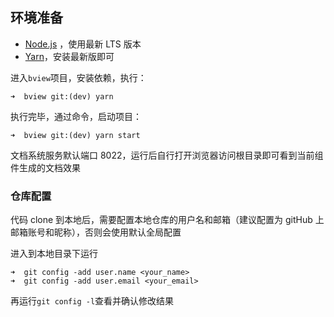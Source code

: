 
## 环境准备

-   [Node.js](https://nodejs.org/en/) ，使用最新 LTS 版本
-   [Yarn](https://yarnpkg.com/zh-Hans/docs/install)，安装最新版即可

进入`bview`项目，安装依赖，执行：

```shell
➜  bview git:(dev) yarn
```

执行完毕，通过命令，启动项目：

```shell
➜  bview git:(dev) yarn start
```

文档系统服务默认端口 8022，运行后自行打开浏览器访问根目录即可看到当前组件生成的文档效果

### 仓库配置

代码 clone 到本地后，需要配置本地仓库的用户名和邮箱（建议配置为 gitHub 上邮箱账号和昵称），否则会使用默认全局配置

进入到本地目录下运行

```shell
➜  git config -add user.name <your_name>
➜  git config -add user.email <your_email>
```

再运行`git config -l`查看并确认修改结果

